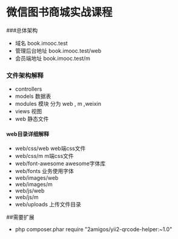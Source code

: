 微信图书商城实战课程
==================

###总体架构
* 域名 book.imooc.test
* 管理后台地址  book.imooc.test/web
* 会员端地址 book.imooc.test/m


### 文件架构解释
* controllers  
* models  数据表
* modules 模块 分为 web , m ,weixin
* views  视图
* web 静态文件

#### web目录详细解释
* web/css/web  web端css文件
* web/css/m  m端css文件
* web/font-awesome  awesome字体库
* web/fonts  业务使用字体
* web/images/web
* web/images/m
* web/js/web
* web/js/m
* web/uploads 上传文件目录





##需要扩展
* php composer.phar require "2amigos/yii2-qrcode-helper:~1.0"
